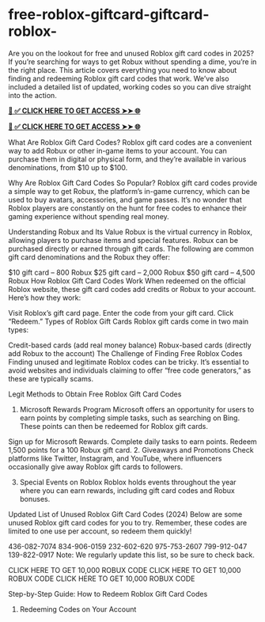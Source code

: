 # free-roblox-giftcard-giftcard-roblox-
Are you on the lookout for free and unused Roblox gift card codes in 2025? If you’re searching for ways to get Robux without spending a dime, you’re in the right place. This article covers everything you need to know about finding and redeeming Roblox gift card codes that work. We’ve also included a detailed list of updated, working codes so you can dive straight into the action.


**[📌 ✅ CLICK HERE TO GET ACCESS ➤➤ 🌐](https://newmegadeals.xyz/Roblox-gift-card/)**




**[📌 ✅ CLICK HERE TO GET ACCESS ➤➤ 🌐](https://newmegadeals.xyz/Roblox-gift-card/)**



What Are Roblox Gift Card Codes?
Roblox gift card codes are a convenient way to add Robux or other in-game items to your account. You can purchase them in digital or physical form, and they’re available in various denominations, from $10 up to $100.

Why Are Roblox Gift Card Codes So Popular?
Roblox gift card codes provide a simple way to get Robux, the platform’s in-game currency, which can be used to buy avatars, accessories, and game passes. It’s no wonder that Roblox players are constantly on the hunt for free codes to enhance their gaming experience without spending real money.

Understanding Robux and Its Value
Robux is the virtual currency in Roblox, allowing players to purchase items and special features. Robux can be purchased directly or earned through gift cards. The following are common gift card denominations and the Robux they offer:

$10 gift card – 800 Robux
$25 gift card – 2,000 Robux
$50 gift card – 4,500 Robux
How Roblox Gift Card Codes Work
When redeemed on the official Roblox website, these gift card codes add credits or Robux to your account. Here’s how they work:

Visit Roblox’s gift card page.
Enter the code from your gift card.
Click “Redeem.”
Types of Roblox Gift Cards
Roblox gift cards come in two main types:

Credit-based cards (add real money balance)
Robux-based cards (directly add Robux to the account)
The Challenge of Finding Free Roblox Codes
Finding unused and legitimate Roblox codes can be tricky. It’s essential to avoid websites and individuals claiming to offer “free code generators,” as these are typically scams.

Legit Methods to Obtain Free Roblox Gift Card Codes
1. Microsoft Rewards Program
Microsoft offers an opportunity for users to earn points by completing simple tasks, such as searching on Bing. These points can then be redeemed for Roblox gift cards.

Sign up for Microsoft Rewards.
Complete daily tasks to earn points.
Redeem 1,500 points for a 100 Robux gift card.
2. Giveaways and Promotions
Check platforms like Twitter, Instagram, and YouTube, where influencers occasionally give away Roblox gift cards to followers.

3. Special Events on Roblox
Roblox holds events throughout the year where you can earn rewards, including gift card codes and Robux bonuses.

Updated List of Unused Roblox Gift Card Codes (2024)
Below are some unused Roblox gift card codes for you to try. Remember, these codes are limited to one use per account, so redeem them quickly!

436-082-7074
834-906-0159
232-602-620
975-753-2607
799-912-047
139-822-0917
Note: We regularly update this list, so be sure to check back.

CLICK HERE TO GET 10,000  ROBUX CODE
CLICK HERE TO GET 10,000 ROBUX CODE
CLICK HERE TO GET 10,000 ROBUX CODE


Step-by-Step Guide: How to Redeem Roblox Gift Card Codes
1. Redeeming Codes on Your Account
